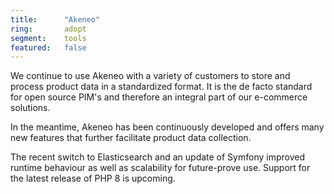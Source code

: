 ```yaml
---
title:      "Akeneo"
ring:       adopt
segment:    tools
featured:   false
---
```


We continue to use Akeneo with a variety of customers to store and process product data in a standardized format. It is the de facto standard for open source PIM's and therefore an integral part of our e-commerce solutions.

In the meantime, Akeneo has been continuously developed and offers many new features that further facilitate product data collection.

The recent switch to Elasticsearch and an update of Symfony improved runtime behaviour as well as scalability for future-prove use. Support for the latest release of PHP 8 is upcoming.

